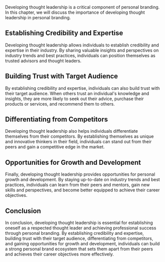 
Developing thought leadership is a critical component of personal branding. In this chapter, we will discuss the importance of developing thought leadership in personal branding.

Establishing Credibility and Expertise
--------------------------------------

Developing thought leadership allows individuals to establish credibility and expertise in their industry. By sharing valuable insights and perspectives on industry trends and best practices, individuals can position themselves as trusted advisors and thought leaders.

Building Trust with Target Audience
-----------------------------------

By establishing credibility and expertise, individuals can also build trust with their target audience. When others trust an individual's knowledge and insights, they are more likely to seek out their advice, purchase their products or services, and recommend them to others.

Differentiating from Competitors
--------------------------------

Developing thought leadership also helps individuals differentiate themselves from their competitors. By establishing themselves as unique and innovative thinkers in their field, individuals can stand out from their peers and gain a competitive edge in the market.

Opportunities for Growth and Development
----------------------------------------

Finally, developing thought leadership provides opportunities for personal growth and development. By staying up-to-date on industry trends and best practices, individuals can learn from their peers and mentors, gain new skills and perspectives, and become better equipped to achieve their career objectives.

Conclusion
----------

In conclusion, developing thought leadership is essential for establishing oneself as a respected thought leader and achieving professional success through personal branding. By establishing credibility and expertise, building trust with their target audience, differentiating from competitors, and gaining opportunities for growth and development, individuals can build a strong personal brand ecosystem that sets them apart from their peers and achieves their career objectives more effectively.
